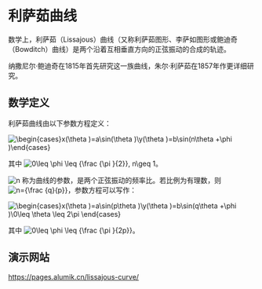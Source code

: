 # 利萨茹曲线

数学上，利萨茹（Lissajous）曲线（又称利萨茹图形、李萨如图形或鲍迪奇（Bowditch）曲线）是两个沿着互相垂直方向的正弦振动的合成的轨迹。

纳撒尼尔·鲍迪奇在1815年首先研究这一族曲线，朱尔·利萨茹在1857年作更详细研究。

## 数学定义

利萨茹曲线由以下参数方程定义：

![\begin{cases}x(\theta )=a\sin(\theta )\\y(\theta )=b\sin(n\theta +\phi )\end{cases}](https://render.githubusercontent.com/render/math?math=%5Cdisplaystyle+%5Cbegin%7Bcases%7Dx%28%5Ctheta+%29%3Da%5Csin%28%5Ctheta+%29%5C%5Cy%28%5Ctheta+%29%3Db%5Csin%28n%5Ctheta+%2B%5Cphi+%29%5Cend%7Bcases%7D)

其中 ![0\leq \phi \leq {\frac {\pi }{2}}, n\geq 1](https://render.githubusercontent.com/render/math?math=%5Cdisplaystyle+0%5Cleq+%5Cphi+%5Cleq+%7B%5Cfrac+%7B%5Cpi+%7D%7B2%7D%7D%2C+n%5Cgeq+1)。

![n](https://render.githubusercontent.com/render/math?math=%5Cdisplaystyle+n) 称为曲线的参数，是两个正弦振动的频率比。若比例为有理数，则 ![n={\frac {q}{p}}](https://render.githubusercontent.com/render/math?math=%5Cdisplaystyle+n%3D%7B%5Cfrac+%7Bq%7D%7Bp%7D%7D)，参数方程可以写作：

![\begin{cases}x(\theta )=a\sin(p\theta )\\y(\theta )=b\sin(q\theta +\phi )\\0\leq \theta \leq 2\pi \end{cases}](https://render.githubusercontent.com/render/math?math=%5Cdisplaystyle+%5Cbegin%7Bcases%7Dx%28%5Ctheta+%29%3Da%5Csin%28p%5Ctheta+%29%5C%5Cy%28%5Ctheta+%29%3Db%5Csin%28q%5Ctheta+%2B%5Cphi+%29%5C%5C0%5Cleq+%5Ctheta+%5Cleq+2%5Cpi+%5Cend%7Bcases%7D)

其中 ![0\leq \phi \leq {\frac {\pi }{2p}}](https://render.githubusercontent.com/render/math?math=%5Cdisplaystyle+0%5Cleq+%5Cphi+%5Cleq+%7B%5Cfrac+%7B%5Cpi+%7D%7B2p%7D%7D)。

## 演示网站

https://pages.alumik.cn/lissajous-curve/
